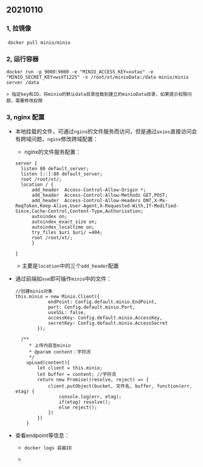 ## 20210110

### 1, 拉镜像

​	```docker pull minio/minio```

### 2, 运行容器

```docker run -p 9000:9000 -e "MINIO_ACCESS_KEY=xutao" -e "MINIO_SECRET_KEY=wsXT1225" -v /root/xt/minioData:/data minio/minio server /data```

	> 指定key和ID，将minio的默认data目录挂载到建立的minioData目录，如果提示权限问题，需要修改权限

### 3, nginx 配置

- 本地挂载的文件，可通过`nginx`的文件服务而访问，但是通过`axios`直接访问会有跨域问题，`nginx`修改跨域配置：

  - nginx的文件服务配置：

  ```
  server {
  	listen 80 default_server;
  	listen [::]:80 default_server;
  	root /root/xt/;
  	location / {
  		add_header  Access-Control-Allow-Origin *;
  		add_header  Access-Control-Allow-Methods GET,POST;
  		add_header  Access-Control-Allow-Headers DNT,X-Mx-ReqToken,Keep-Alive,User-Agent,X-Requested-With,If-Modified-Since,Cache-Control,Content-Type,Authorization;
  		autoindex on;
  		autoindex_exact_size on;
  		autoindex_localtime on;
  		try_files $uri $uri/ =404;
  		root /root/xt/;
  		}
  
  }
  ```

  ​		> 主要是`location`中的三个`add_header`配置

- 通过前端如`vue`即可操作`minio`中的文件：

  ```
  //创建minio对象
  this.minio = new Minio.Client({
              endPoint: Config.default.minio.EndPoint,
              port: Config.default.minio.Port,
              useSSL: false,
              accessKey: Config.default.minio.AccessKey,
              secretKey: Config.default.minio.AccessSecret
          });
  ```

  ```
  	/**
       * 上传内容至minio
       * @param content：字符流
       */
      upLoad(content){
          let client = this.minio;
          let buffer = content; //字符流
          return new Promise((resolve, reject) => {
              client.putObject(bucket, 文件名, buffer, function(err, etag) {
                  console.log(err, etag);
                  if(etag) resolve();
                  else reject();
              })
          })
      }
  ```

  

- 查看endpoint等信息：

  - ``` 
    docker logs 容器ID
    ```

  - 